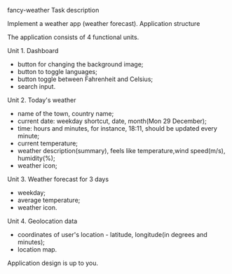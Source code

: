 fancy-weather
Task description

Implement a weather app (weather forecast).
Application structure

The application consists of 4 functional units.

Unit 1. Dashboard

 - button for changing the background image;
 - button to toggle languages;
 - button toggle between Fahrenheit and Celsius;
 - search input.

Unit 2. Today's weather

 - name of the town, country name;
 - current date: weekday shortcut, date, month(Mon 29 December);
 - time: hours and minutes, for instance, 18:11, should be updated every minute;
 - current temperature;
 - weather description(summary), feels like temperature,wind speed(m/s), humidity(%);
 - weather icon;

Unit 3. Weather forecast for 3 days

 - weekday;
 - average temperature;
 - weather icon.

Unit 4. Geolocation data

 - coordinates of user's location - latitude, longitude(in degrees and minutes);
 - location map.

Application design is up to you.
